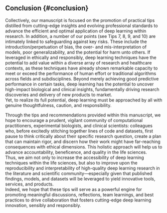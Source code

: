 ## Conclusion {#conclusion}

Collectively, our manuscript is focused on the promotion of practical tips distilled from cutting-edge insights and evolving professional standards to advance the efficient and optimal application of deep learning within research.
In addition, a number of our points (see Tips 7, 8, 9, and 10) are intimately linked to safeguarding against key risks.
These include the introduction/perpetuation of bias, the over- and mis-interpretation of models, poor generalizability, and the potential for harm unto others.
If leveraged in ethically and responsibly, deep learning techniques have the potential to add value within a diverse array of research and healthcare contexts, as these techniques have already shown remarkable capacity to meet or exceed the performance of human effort or traditional algorithms across fields and subdisciplines.
Beyond merely achieving good predictive performance in certain tasks, deep learning has the potential to uncover high-impact biological and clinical insights, fundamentally driving research discoveries and delivery of new products to market.		
Yet, to realize its full potential, deep learning must be approached by all with genuine thoughtfulness, caution, and responsibility.		

Through the tips and recommendations provided within this manuscript, we hope to encourage a prudent, vigilant community of computational practitioners, experimental biologists, and clinical scientists: colleagues who, before excitedly stitching together lines of code and datasets, first pause to think critically about their specific research question, create a plan that can maintain rigor, and discern how their work might have far-reaching consequences with ethical dimensions.
This holistic approach will help us to advance accountability, beneficence, and quality in the life sciences.		
Thus, we aim not only to increase the accessibility of deep learning techniques within the life sciences, but also to improve upon the reproducibility and interpretability of high-quality deep learning research in the literature and scientific community—especially given that published findings, models, and datasets will be leveraged to yield innovative tools, services, and products.		
Indeed, we hope that these tips will serve as a powerful engine for promoting meaningful discussions, reflections, team learnings, and best practices to drive collaboration that fosters cutting-edge deep learning innovation, sensibly and responsibly.		
